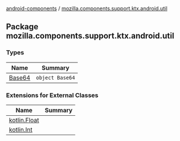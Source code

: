 [android-components](../index.md) / [mozilla.components.support.ktx.android.util](./index.md)

## Package mozilla.components.support.ktx.android.util

### Types

| Name | Summary |
|---|---|
| [Base64](-base64/index.md) | `object Base64` |

### Extensions for External Classes

| Name | Summary |
|---|---|
| [kotlin.Float](kotlin.-float/index.md) |  |
| [kotlin.Int](kotlin.-int/index.md) |  |
